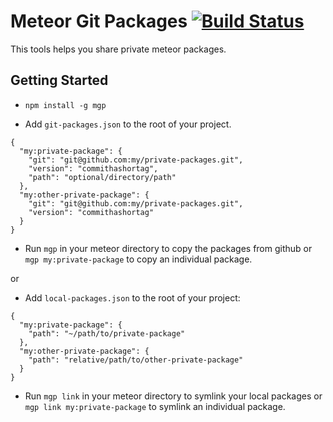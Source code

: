 # Meteor Git Packages [![Build Status](https://travis-ci.org/DispatchMe/mgp.svg?branch=master)](https://travis-ci.org/DispatchMe/mgp)

This tools helps you share private meteor packages.

## Getting Started

- `npm install -g mgp`

- Add `git-packages.json` to the root of your project.

````
{
  "my:private-package": {
    "git": "git@github.com:my/private-packages.git",
    "version": "commithashortag",
    "path": "optional/directory/path"
  },
  "my:other-private-package": {
    "git": "git@github.com:my/private-packages.git",
    "version": "commithashortag"
  }
}
````

- Run `mgp` in your meteor directory to copy the packages from github or `mgp my:private-package` to copy an individual package.

or

- Add `local-packages.json` to the root of your project:

````
{
  "my:private-package": {
    "path": "~/path/to/private-package"
  },
  "my:other-private-package": {
    "path": "relative/path/to/other-private-package"
  }
}
````

- Run `mgp link` in your meteor directory to symlink your local packages or `mgp link my:private-package` to symlink an individual package.
